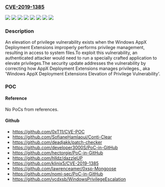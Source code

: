 ### [CVE-2019-1385](https://cve.mitre.org/cgi-bin/cvename.cgi?name=CVE-2019-1385)
![](https://img.shields.io/static/v1?label=Product&message=Windows%2010%20Version%201903%20for%2032-bit%20Systems&color=blue)
![](https://img.shields.io/static/v1?label=Product&message=Windows%2010%20Version%201903%20for%20ARM64-based%20Systems&color=blue)
![](https://img.shields.io/static/v1?label=Product&message=Windows%2010%20Version%201903%20for%20x64-based%20Systems&color=blue)
![](https://img.shields.io/static/v1?label=Product&message=Windows%20Server%2C%20version%201903%20(Server%20Core%20installation)&color=blue)
![](https://img.shields.io/static/v1?label=Product&message=Windows%20Server&color=blue)
![](https://img.shields.io/static/v1?label=Product&message=Windows&color=blue)
![](https://img.shields.io/static/v1?label=Version&message=n%2Fa&color=blue)
![](https://img.shields.io/static/v1?label=Vulnerability&message=Elevation%20of%20Privilege&color=brighgreen)

### Description

An elevation of privilege vulnerability exists when the Windows AppX Deployment Extensions improperly performs privilege management, resulting in access to system files.To exploit this vulnerability, an authenticated attacker would need to run a specially crafted application to elevate privileges.The security update addresses the vulnerability by correcting how AppX Deployment Extensions manages privileges., aka 'Windows AppX Deployment Extensions Elevation of Privilege Vulnerability'.

### POC

#### Reference
No PoCs from references.

#### Github
- https://github.com/0xT11/CVE-POC
- https://github.com/SofianeHamlaoui/Conti-Clear
- https://github.com/deadjakk/patch-checker
- https://github.com/developer3000S/PoC-in-GitHub
- https://github.com/hectorgie/PoC-in-GitHub
- https://github.com/hlldz/dazzleUP
- https://github.com/klinix5/CVE-2019-1385
- https://github.com/lawrenceamer/0xsp-Mongoose
- https://github.com/nomi-sec/PoC-in-GitHub
- https://github.com/ycdxsb/WindowsPrivilegeEscalation

